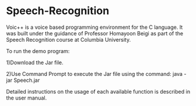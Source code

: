 # Speech-Recognition
Voic++ is a voice based programming environment for the C language. It was built under the guidance of Professor Homayoon Beigi
as part of the Speech Recognition course at Columbia University. 

To run the demo program: 

1)Download the Jar file.

2)Use Command Prompt to execute the Jar file using the command: java -jar Speech.jar

Detailed instructions on the usage of each available function is described in the user manual.
